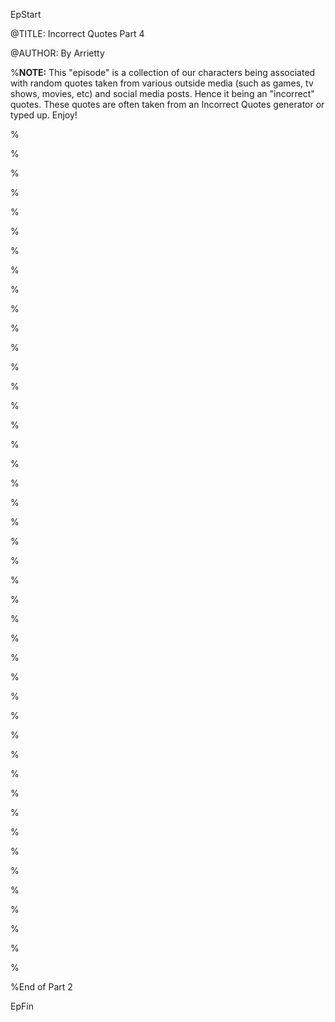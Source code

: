 EpStart

<!-- Epilogue Info -->

@TITLE: Incorrect Quotes Part 4

@AUTHOR: By Arrietty


%**NOTE:** This "episode" is a collection of our characters being associated with random quotes taken from various outside media (such as games, tv shows, movies, etc) and social media posts. Hence it being an "incorrect" quotes. These quotes are often taken from an Incorrect Quotes generator or typed up. Enjoy!

%


%


%


%


%


%


%


%


%


%


%


%


%


%


%


%


%


%


%


%


%


%


%


%


%


%


%


%


%


%


%


%


%


%


%


%


%


%


%


%


%


%


%


%



%End of Part 2

EpFin

<script src="{{ '/assets/js/EpFormatter.js' | relative_url }}"></script>